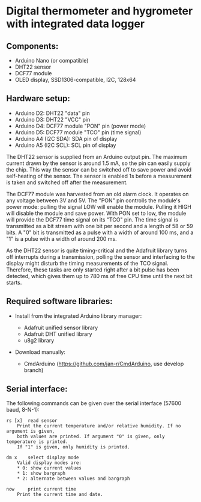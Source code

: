 Digital thermometer and hygrometer with integrated data logger
==============================================================

Components:
-----------
* Arduino Nano (or compatible)
* DHT22 sensor
* DCF77 module
* OLED display, SSD1306-compatible, I2C, 128x64

Hardware setup:
---------------
* Arduino D2:           DHT22 "data" pin
* Arduino D3:           DHT22 "VCC" pin
* Arduino D4:           DCF77 module "PON" pin (power mode)
* Arduino D5:           DCF77 module "TCO" pin (time signal)
* Arduino A4 (I2C SDA): SDA pin of display
* Arduino A5 (I2C SCL): SCL pin of display

The DHT22 sensor is supplied from an Arduino output pin. The maximum current
drawn by the sensor is around 1.5 mA, so the pin can easily supply the chip.
This way the sensor can be switched off to save power and avoid self-heating
of the sensor. The sensor is enabled 1s before a measurement is taken and
switched off after the measurement.

The DCF77 module was harvested from an old alarm clock. It operates on any
voltage between 3V and 5V. The "PON" pin controlls the module's power mode:
pulling the signal LOW will enable the module. Pulling it HIGH will disable
the module and save power. With PON set to low, the module will provide the
DCF77 time signal on its "TCO" pin. The time signal is transmitted as a bit
stream with one bit per second and a length of 58 or 59 bits. A "0" bit is
transmitted as a pulse with a width of around 100 ms, and a "1" is a pulse with
a width of around 200 ms.

As the DHT22 sensor is quite timing-critical and the Adafruit library turns
off interrupts during a transmission, polling the sensor and interfacing to
the display might disturb the timing measurements of the TCO signal. Therefore,
these tasks are only started right after a bit pulse has been detected, which
gives them up to 780 ms of free CPU time until the next bit starts.


Required software libraries:
----------------------------
* Install from the integrated Arduino library manager:
  * Adafruit unified sensor library
  * Adafruit DHT unified library
  * u8g2 library

* Download manually:
  * CmdArduino (https://github.com/jan-r/CmdArduino, use develop branch)

Serial interface:
-----------------
The following commands can be given over the serial interface (57600 baud, 8-N-1):


    rs [x]  read sensor
        Print the current temperature and/or relative humidity. If no argument is given,
        both values are printed. If argument "0" is given, only temperature is printed.
        If "1" is given, only humidity is printed.

    dm x    select display mode
        Valid display modes are:
        * 0: show current values
        * 1: show bargraph
        * 2: alternate between values and bargraph
 
    now     print current time
        Print the current time and date.

